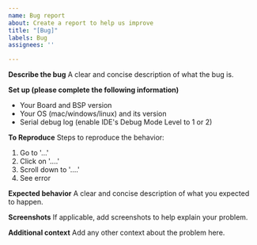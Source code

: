```yaml
---
name: Bug report
about: Create a report to help us improve
title: "[Bug]"
labels: Bug
assignees: ''

---
```


**Describe the bug**
A clear and concise description of what the bug is.

**Set up (please complete the following information)**
  - Your Board and BSP version
  - Your OS (mac/windows/linux) and its version
  - Serial debug log (enable IDE's Debug Mode Level to 1 or 2)  

**To Reproduce**
Steps to reproduce the behavior:
1. Go to '...'
2. Click on '....'
3. Scroll down to '....'
4. See error

**Expected behavior**
A clear and concise description of what you expected to happen.

**Screenshots**
If applicable, add screenshots to help explain your problem.

**Additional context**
Add any other context about the problem here.
